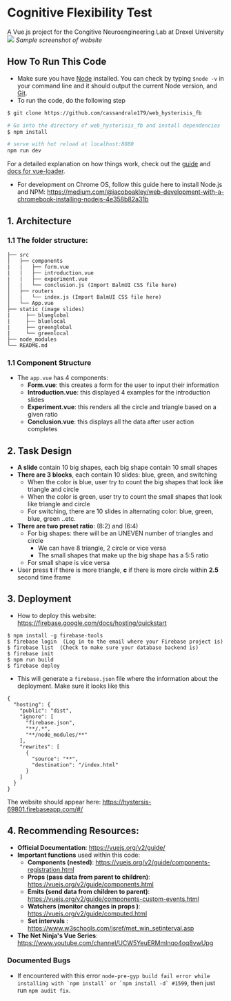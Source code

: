 # Cognitive Flexibility Test 

A Vue.js project for the Congitive Neuroengineering Lab at Drexel University 
![](https://user-images.githubusercontent.com/22923895/54078166-a0fae880-4291-11e9-8613-523ad6f3824e.png) 
 *Sample screenshot of website* 


## How To Run This Code 
- Make sure you have [Node](https://nodejs.org/en/) installed. You can check by typing `$node -v` in your command line and it should output the current Node version, and [Git](https://git-scm.com/book/en/v2/Getting-Started-Installing-Git). 
- To run the code, do the following step 

``` bash
$ git clone https://github.com/cassandrale179/web_hysterisis_fb 

# Go into the directory of web_hysterisis_fb and install dependencies
$ npm install

# serve with hot reload at localhost:8080
npm run dev
```

For a detailed explanation on how things work, check out the [guide](http://vuejs-templates.github.io/webpack/) and [docs for vue-loader](http://vuejs.github.io/vue-loader).

- For development on Chrome OS, follow this guide here to install Node.js and NPM: https://medium.com/@jacoboakley/web-development-with-a-chromebook-installing-nodejs-4e358b82a31b 


## 1. Architecture 

### 1.1 The folder structure:  
```
├── src 
│   ├── components 
|   |   ├── form.vue          
|   |   ├── introduction.vue 
|   |   ├── experiment.vue 
│   |   └── conclusion.js (Import BalmUI CSS file here) 
│   ├── routers
│   |   └── index.js (Import BalmUI CSS file here) 
│   └── App.vue  
├── static (image slides) 
|     ├── blueglobal
|     ├── bluelocal
|     ├── greenglobal
|     └── greenlocal 
├── node_modules 
└── README.md

```

### 1.1 Component Structure
- The `app.vue` has 4 components: 
   - **Form.vue**: this creates a form for the user to input their information 
   - **Introduction.vue**: this displayed 4 examples for the introduction slides 
   - **Experiment.vue**: this renders all the circle and triangle based on a given ratio 
   - **Conclusion.vue**: this displays all the data after user action completes   

## 2. Task Design 
- **A slide** contain 10 big shapes, each big shape contain 10 small shapes 
- **There are 3 blocks**, each contain 10 slides: blue, green, and switching  
   + When the color is blue, user try to count the big shapes that look like triangle and circle 
   + When the color is green, user try to count the small shapes that look like triangle and circle 
   + For switching, there are 10 slides in alternating color: blue, green, blue, green ..etc. 
- **There are two preset ratio**: (8:2) and (6:4) 
   + For big shapes: there will be an UNEVEN number of triangles and circle 
      + We can have 8 triangle, 2 circle or vice versa
      + The small shapes that make up the big shape has a 5:5 ratio  
   + For small shape is vice versa
- User press **t** if there is more triangle, **c** if there is more circle within **2.5** second time frame 


## 3. Deployment 
- How to deploy this website: https://firebase.google.com/docs/hosting/quickstart 
```
$ npm install -g firebase-tools
$ firebase login  (Log in to the email where your Firebase project is)
$ firebase list  (Check to make sure your database backend is)
$ firebase init
$ npm run build
$ firebase deploy 
``` 
- This will generate a `firebase.json` file where the information about the deployment. Make sure it looks like this
```
{
  "hosting": {
    "public": "dist",
    "ignore": [
      "firebase.json",
      "**/.*",
      "**/node_modules/**"
    ],
    "rewrites": [
      {
        "source": "**",
        "destination": "/index.html"
      }
    ]
  }
}

``` 
The website should appear here: https://hystersis-69801.firebaseapp.com/#/ 


## 4. Recommending Resources: 
- **Official Documentation**: https://vuejs.org/v2/guide/ 
- **Important functions** used within this code: 
   - **Components (nested)**: https://vuejs.org/v2/guide/components-registration.html 
   - **Props (pass data from parent to children)**: https://vuejs.org/v2/guide/components.html 
   - **Emits (send data from children to parent)**: https://vuejs.org/v2/guide/components-custom-events.html 
   - **Watchers (monitor changes in props )**: https://vuejs.org/v2/guide/computed.html 
   - **Set intervals** : https://www.w3schools.com/jsref/met_win_setinterval.asp  
- **The Net Ninja's Vue Series**: https://www.youtube.com/channel/UCW5YeuERMmlnqo4oq8vwUpg  


### Documented Bugs
- If encountered with this error ```node-pre-gyp build fail error while installing with `npm install` or `npm install -d` #1599```, then just run `npm audit fix`. 


 

